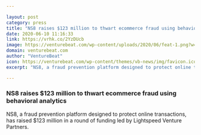 ```yaml
---

layout: post
category: press
title: "NS8 raises $123 million to thwart ecommerce fraud using behavioral analytics"
date: 2020-06-10 11:16:33
link: https://vrhk.co/2YzDUcb
image: https://venturebeat.com/wp-content/uploads/2020/06/feat-1.png?w=1200&strip=all
domain: venturebeat.com
author: "VentureBeat"
icon: https://venturebeat.com/wp-content/themes/vb-news/img/favicon.ico
excerpt: "NS8, a fraud prevention platform designed to protect online transactions, has raised $123 million in a round of funding led by Lightspeed Venture Partners."

---
```


### NS8 raises $123 million to thwart ecommerce fraud using behavioral analytics

NS8, a fraud prevention platform designed to protect online transactions, has raised $123 million in a round of funding led by Lightspeed Venture Partners.